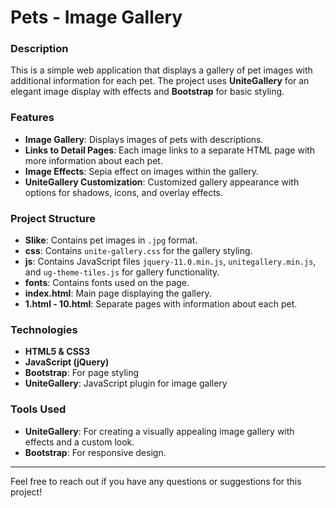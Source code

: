 # Pets - Image Gallery

### Description
This is a simple web application that displays a gallery of pet images with additional information for each pet. The project uses **UniteGallery** for an elegant image display with effects and **Bootstrap** for basic styling.

### Features
- **Image Gallery**: Displays images of pets with descriptions.
- **Links to Detail Pages**: Each image links to a separate HTML page with more information about each pet.
- **Image Effects**: Sepia effect on images within the gallery.
- **UniteGallery Customization**: Customized gallery appearance with options for shadows, icons, and overlay effects.

### Project Structure
- **Slike**: Contains pet images in `.jpg` format.
- **css**: Contains `unite-gallery.css` for the gallery styling.
- **js**: Contains JavaScript files `jquery-11.0.min.js`, `unitegallery.min.js`, and `ug-theme-tiles.js` for gallery functionality.
- **fonts**: Contains fonts used on the page.
- **index.html**: Main page displaying the gallery.
- **1.html - 10.html**: Separate pages with information about each pet.

### Technologies
- **HTML5 & CSS3**
- **JavaScript (jQuery)**
- **Bootstrap**: For page styling
- **UniteGallery**: JavaScript plugin for image gallery


### Tools Used
- **UniteGallery**: For creating a visually appealing image gallery with effects and a custom look.
- **Bootstrap**: For responsive design.

---

Feel free to reach out if you have any questions or suggestions for this project!
